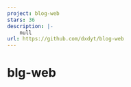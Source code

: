 ```yaml
---
project: blog-web
stars: 36
description: |-
    null
url: https://github.com/dxdyt/blog-web
---
```


# blg-web

